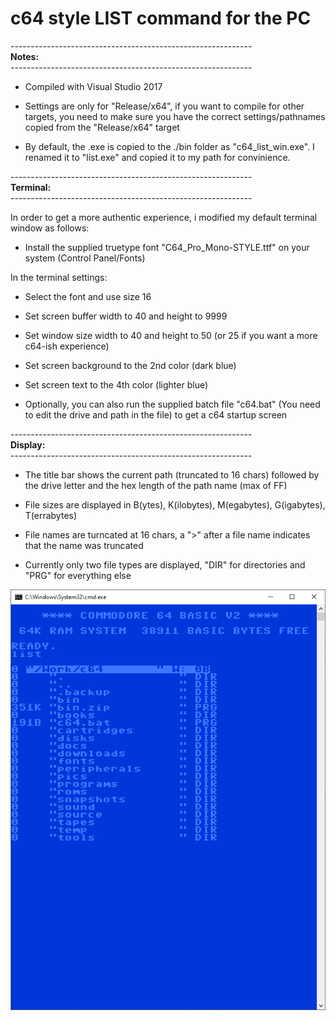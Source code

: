 # c64 style LIST command for the PC


------------------------------------------------------------<br>
<b>Notes:</b><br>
------------------------------------------------------------<br>

- Compiled with Visual Studio 2017<br>

- Settings are only for "Release/x64", if you want to compile for other targets, 
you need to make sure you have the correct settings/pathnames copied from the "Release/x64" target<br>

- By default, the .exe is copied to the ./bin folder as "c64_list_win.exe". 
I renamed it to "list.exe" and copied it to my path for convinience.<br>

------------------------------------------------------------<br>
<b>Terminal:</b><br>
------------------------------------------------------------<br>

In order to get a more authentic experience, i modified my default terminal window as follows:<br>

- Install the supplied truetype font "C64_Pro_Mono-STYLE.ttf" on your system (Control Panel/Fonts)<br>

In the terminal settings:<br>

- Select the font and use size 16<br>
- Set screen buffer width to 40 and height to 9999<br>
- Set window size width to 40 and height to 50 (or 25 if you want a more c64-ish experience)<br>
- Set screen background to the 2nd color (dark blue)<br>
- Set screen text to the 4th color (lighter blue)<br>

- Optionally, you can also run the supplied batch file "c64.bat" (You need to edit the drive and path in the file) to get a c64 startup screen<br>

------------------------------------------------------------<br>
<b>Display:</b><br>
------------------------------------------------------------<br>

- The title bar shows the current path (truncated to 16 chars) followed by the drive letter and the hex length of the path name (max of FF)<br>

- File sizes are displayed in B(ytes), K(ilobytes), M(egabytes), G(igabytes), T(errabytes)<br>

- File names are turncated at 16 chars, a ">" after a file name indicates that the name was truncated<br>

- Currently only two file types are displayed, "DIR" for directories and "PRG" for everything else<br>


![Screenshot](utils/list.png)

